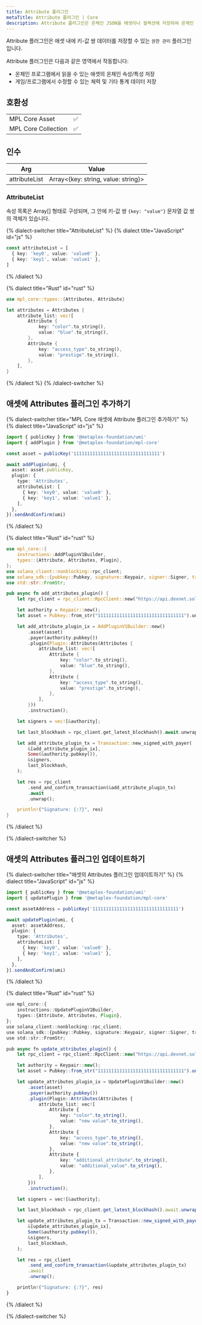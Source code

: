 ```yaml
---
title: Attribute 플러그인
metaTitle: Attribute 플러그인 | Core
description: Attribute 플러그인은 온체인 JSON을 애셋이나 컬렉션에 저장하여 온체인 프로그램에서 읽을 수 있게 합니다. 게임 및 데이터 저장을 위해 이 플러그인을 활용하는 방법을 알아보세요.
---
```


Attribute 플러그인은 애셋 내에 키-값 쌍 데이터를 저장할 수 있는 `권한 관리` 플러그인입니다.

Attribute 플러그인은 다음과 같은 영역에서 작동합니다:

- 온체인 프로그램에서 읽을 수 있는 애셋의 온체인 속성/특성 저장
- 게임/프로그램에서 수정할 수 있는 체력 및 기타 통계 데이터 저장

## 호환성

|                     |     |
| ------------------- | --- |
| MPL Core Asset      | ✅  |
| MPL Core Collection | ✅  |

## 인수

| Arg           | Value                               |
| ------------- | ----------------------------------- |
| attributeList | Array<{key: string, value: string}> |

### AttributeList

속성 목록은 Array[] 형태로 구성되며, 그 안에 키-값 쌍 `{key: "value"}` 문자열 값 쌍의 객체가 있습니다.

{% dialect-switcher title="AttributeList" %}
{% dialect title="JavaScript" id="js" %}

```ts
const attributeList = [
  { key: 'key0', value: 'value0' },
  { key: 'key1', value: 'value1' },
]
```

{% /dialect %}

{% dialect title="Rust" id="rust" %}

```rust
use mpl_core::types::{Attributes, Attribute}

let attributes = Attributes {
    attribute_list: vec![
        Attribute {
            key: "color".to_string(),
            value: "blue".to_string(),
        },
        Attribute {
            key: "access_type".to_string(),
            value: "prestige".to_string(),
        },
    ],
}
```

{% /dialect %}
{% /dialect-switcher %}

## 애셋에 Attributes 플러그인 추가하기

{% dialect-switcher title="MPL Core 애셋에 Attribute 플러그인 추가하기" %}
{% dialect title="JavaScript" id="js" %}

```ts
import { publicKey } from '@metaplex-foundation/umi'
import { addPlugin } from '@metaplex-foundation/mpl-core'

const asset = publicKey('11111111111111111111111111111111')

await addPlugin(umi, {
  asset: asset.publicKey,
  plugin: {
    type: 'Attributes',
    attributeList: [
      { key: 'key0', value: 'value0' },
      { key: 'key1', value: 'value1' },
    ],
  },
}).sendAndConfirm(umi)
```

{% /dialect %}

{% dialect title="Rust" id="rust" %}

```rust
use mpl_core::{
    instructions::AddPluginV1Builder,
    types::{Attribute, Attributes, Plugin},
};
use solana_client::nonblocking::rpc_client;
use solana_sdk::{pubkey::Pubkey, signature::Keypair, signer::Signer, transaction::Transaction};
use std::str::FromStr;

pub async fn add_attributes_plugin() {
    let rpc_client = rpc_client::RpcClient::new("https://api.devnet.solana.com".to_string());

    let authority = Keypair::new();
    let asset = Pubkey::from_str("11111111111111111111111111111111").unwrap();

    let add_attribute_plugin_ix = AddPluginV1Builder::new()
        .asset(asset)
        .payer(authority.pubkey())
        .plugin(Plugin::Attributes(Attributes {
            attribute_list: vec![
                Attribute {
                    key: "color".to_string(),
                    value: "blue".to_string(),
                },
                Attribute {
                    key: "access_type".to_string(),
                    value: "prestige".to_string(),
                },
            ],
        }))
        .instruction();

    let signers = vec![&authority];

    let last_blockhash = rpc_client.get_latest_blockhash().await.unwrap();

    let add_attribute_plugin_tx = Transaction::new_signed_with_payer(
        &[add_attribute_plugin_ix],
        Some(&authority.pubkey()),
        &signers,
        last_blockhash,
    );

    let res = rpc_client
        .send_and_confirm_transaction(&add_attribute_plugin_tx)
        .await
        .unwrap();

    println!("Signature: {:?}", res)
}
```

{% /dialect %}

{% /dialect-switcher %}

## 애셋의 Attributes 플러그인 업데이트하기

{% dialect-switcher title="애셋의 Attributes 플러그인 업데이트하기" %}
{% dialect title="JavaScript" id="js" %}

```ts
import { publicKey } from '@metaplex-foundation/umi'
import { updatePlugin } from '@metaplex-foundation/mpl-core'

const assetAddress = publicKey('11111111111111111111111111111111')

await updatePlugin(umi, {
  asset: assetAddress,
  plugin: {
    type: 'Attributes',
    attributeList: [
      { key: 'key0', value: 'value0' },
      { key: 'key1', value: 'value1' },
    ],
  },
}).sendAndConfirm(umi)
```

{% /dialect %}

{% dialect title="Rust" id="rust" %}

```ts
use mpl_core::{
    instructions::UpdatePluginV1Builder,
    types::{Attribute, Attributes, Plugin},
};
use solana_client::nonblocking::rpc_client;
use solana_sdk::{pubkey::Pubkey, signature::Keypair, signer::Signer, transaction::Transaction};
use std::str::FromStr;

pub async fn update_attributes_plugin() {
    let rpc_client = rpc_client::RpcClient::new("https://api.devnet.solana.com".to_string());

    let authority = Keypair::new();
    let asset = Pubkey::from_str("11111111111111111111111111111111").unwrap();

    let update_attributes_plugin_ix = UpdatePluginV1Builder::new()
        .asset(asset)
        .payer(authority.pubkey())
        .plugin(Plugin::Attributes(Attributes {
            attribute_list: vec![
                Attribute {
                    key: "color".to_string(),
                    value: "new value".to_string(),
                },
                Attribute {
                    key: "access_type".to_string(),
                    value: "new value".to_string(),
                },
                Attribute {
                    key: "additional_attribute".to_string(),
                    value: "additional_value".to_string(),
                },
            ],
        }))
        .instruction();

    let signers = vec![&authority];

    let last_blockhash = rpc_client.get_latest_blockhash().await.unwrap();

    let update_attributes_plugin_tx = Transaction::new_signed_with_payer(
        &[update_attributes_plugin_ix],
        Some(&authority.pubkey()),
        &signers,
        last_blockhash,
    );

    let res = rpc_client
        .send_and_confirm_transaction(&update_attributes_plugin_tx)
        .await
        .unwrap();

    println!("Signature: {:?}", res)
}
```

{% /dialect %}

{% /dialect-switcher %}
